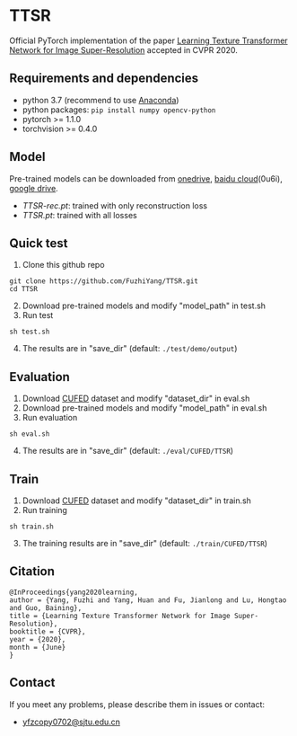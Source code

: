 # TTSR
Official PyTorch implementation of the paper [Learning Texture Transformer Network for Image Super-Resolution](https://arxiv.org/abs/2006.04139) accepted in CVPR 2020.

## Requirements and dependencies
* python 3.7 (recommend to use [Anaconda](https://www.anaconda.com/))
* python packages: `pip install numpy opencv-python`
* pytorch >= 1.1.0
* torchvision >= 0.4.0

## Model
Pre-trained models can be downloaded from [onedrive](https://1drv.ms/u/s!Ajav6U_IU-1gmHZstHQxOTn9MLPh?e=e06Q7A), [baidu cloud](https://pan.baidu.com/s/1j9swBtz14WneuMYgTLkWtA)(0u6i), [google drive](https://drive.google.com/drive/folders/1CTm-r3hSbdYVCySuQ27GsrqXhhVOS-qh?usp=sharing).
* *TTSR-rec.pt*: trained with only reconstruction loss
* *TTSR.pt*: trained with all losses

## Quick test
1. Clone this github repo
```
git clone https://github.com/FuzhiYang/TTSR.git
cd TTSR
```
2. Download pre-trained models and modify "model_path" in test.sh
3. Run test
```
sh test.sh
```
4. The results are in "save_dir" (default: `./test/demo/output`)

## Evaluation
1. Download [CUFED](http://acsweb.ucsd.edu/~yuw176/event-curation.html) dataset and modify "dataset_dir" in eval.sh
2. Download pre-trained models and modify "model_path" in eval.sh
3. Run evaluation
```
sh eval.sh
```
4. The results are in "save_dir" (default: `./eval/CUFED/TTSR`)

## Train
1. Download [CUFED](http://acsweb.ucsd.edu/~yuw176/event-curation.html) dataset and modify "dataset_dir" in train.sh
2. Run training
```
sh train.sh
```
3. The training results are in "save_dir" (default: `./train/CUFED/TTSR`)

## Citation
```
@InProceedings{yang2020learning,
author = {Yang, Fuzhi and Yang, Huan and Fu, Jianlong and Lu, Hongtao and Guo, Baining},
title = {Learning Texture Transformer Network for Image Super-Resolution},
booktitle = {CVPR},
year = {2020},
month = {June}
}
```

## Contact
If you meet any problems, please describe them in issues or contact:
* yfzcopy0702@sjtu.edu.cn

